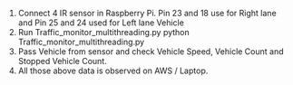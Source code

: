 1. Connect 4 IR sensor in Raspberry Pi. Pin 23 and 18 use for Right lane and Pin 25 and 24 used for Left lane Vehicle
2. Run Traffic_monitor_multithreading.py 
   python Traffic_monitor_multithreading.py
3. Pass Vehicle from sensor and check Vehicle Speed, Vehicle Count and Stopped Vehicle Count.
4. All those above data is observed on AWS / Laptop.